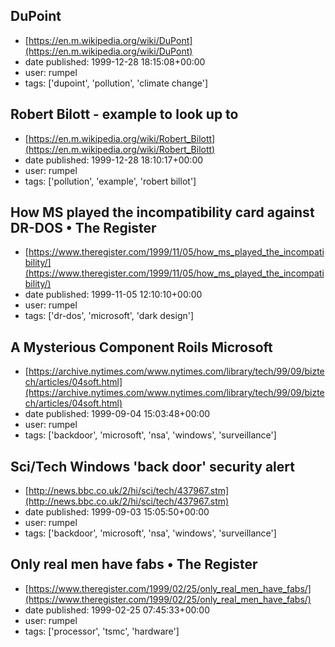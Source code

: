 ## DuPoint
 - [https://en.m.wikipedia.org/wiki/DuPont](https://en.m.wikipedia.org/wiki/DuPont)
 - date published: 1999-12-28 18:15:08+00:00
 - user: rumpel
 - tags: ['dupoint', 'pollution', 'climate change']

## Robert Bilott - example to look up to
 - [https://en.m.wikipedia.org/wiki/Robert_Bilott](https://en.m.wikipedia.org/wiki/Robert_Bilott)
 - date published: 1999-12-28 18:10:17+00:00
 - user: rumpel
 - tags: ['pollution', 'example', 'robert billot']

## How MS played the incompatibility card against DR-DOS • The Register
 - [https://www.theregister.com/1999/11/05/how_ms_played_the_incompatibility/](https://www.theregister.com/1999/11/05/how_ms_played_the_incompatibility/)
 - date published: 1999-11-05 12:10:10+00:00
 - user: rumpel
 - tags: ['dr-dos', 'microsoft', 'dark design']

## A Mysterious Component Roils Microsoft
 - [https://archive.nytimes.com/www.nytimes.com/library/tech/99/09/biztech/articles/04soft.html](https://archive.nytimes.com/www.nytimes.com/library/tech/99/09/biztech/articles/04soft.html)
 - date published: 1999-09-04 15:03:48+00:00
 - user: rumpel
 - tags: ['backdoor', 'microsoft', 'nsa', 'windows', 'surveillance']

## Sci/Tech  Windows 'back door' security alert
 - [http://news.bbc.co.uk/2/hi/sci/tech/437967.stm](http://news.bbc.co.uk/2/hi/sci/tech/437967.stm)
 - date published: 1999-09-03 15:05:50+00:00
 - user: rumpel
 - tags: ['backdoor', 'microsoft', 'nsa', 'windows', 'surveillance']

## Only real men have fabs • The Register
 - [https://www.theregister.com/1999/02/25/only_real_men_have_fabs/](https://www.theregister.com/1999/02/25/only_real_men_have_fabs/)
 - date published: 1999-02-25 07:45:33+00:00
 - user: rumpel
 - tags: ['processor', 'tsmc', 'hardware']

